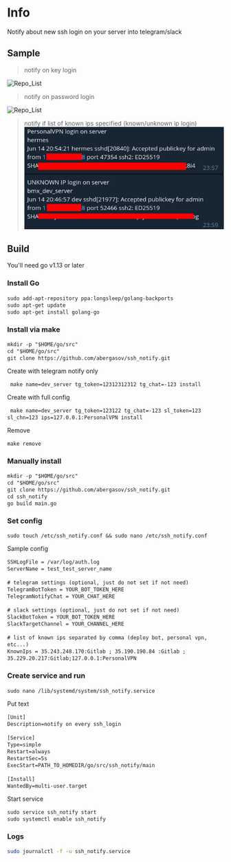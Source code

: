 # Info

Notify about new ssh login on your server into telegram/slack

## Sample
> notify on key login

![Repo_List](log_by_key.png)


> notify on password login

![Repo_List](log_by_pass.png)

> notify if list of known ips specified (known/unknown ip login)
![Repo_List](ip_spec.png)

## Build
You'll need go v1.13 or later

### Install Go
```shell script
sudo add-apt-repository ppa:longsleep/golang-backports
sudo apt-get update
sudo apt-get install golang-go
```

### Install via make
```shell script
mkdir -p "$HOME/go/src"
cd "$HOME/go/src"
git clone https://github.com/abergasov/ssh_notify.git
```
Create with telegram notify only
```shell script
 make name=dev_server tg_token=12312312312 tg_chat=-123 install
```

Create with full config
```shell script
 make name=dev_server tg_token=123122 tg_chat=-123 sl_token=123 sl_chn=123 ips=127.0.0.1:PersonalVPN install
```

Remove
```shell script
make remove
```

### Manually install
```shell script
mkdir -p "$HOME/go/src"
cd "$HOME/go/src"
git clone https://github.com/abergasov/ssh_notify.git
cd ssh_notify
go build main.go
```

### Set config
```shell script
sudo touch /etc/ssh_notify.conf && sudo nano /etc/ssh_notify.conf 
```

Sample config 
```shell script                                                                   /etc/ssh_notify.conf                                                                               
SSHLogFile = /var/log/auth.log
ServerName = test_test_server_name

# telegram settings (optional, just do not set if not need)
TelegramBotToken = YOUR_BOT_TOKEN_HERE
TelegramNotifyChat = YOUR_CHAT_HERE

# slack settings (optional, just do not set if not need)
SlackBotToken = YOUR_BOT_TOKEN_HERE
SlackTargetChannel = YOUR_CHANNEL_HERE

# list of known ips separated by comma (deploy bot, personal vpn, etc...)
KnownIps = 35.243.248.170:Gitlab ; 35.190.190.84 :Gitlab ; 35.229.20.217:Gitlab;127.0.0.1:PersonalVPN
```

### Create service and run
```shell script
sudo nano /lib/systemd/system/ssh_notify.service
```
Put text
```shell script
[Unit]
Description=notify on every ssh_login

[Service]
Type=simple
Restart=always
RestartSec=5s
ExecStart=PATH_TO_HOMEDIR/go/src/ssh_notify/main

[Install]
WantedBy=multi-user.target
```

Start service
```shell script
sudo service ssh_notify start
sudo systemctl enable ssh_notify
```

### Logs
```bash
sudo journalctl -f -u ssh_notify.service
```
